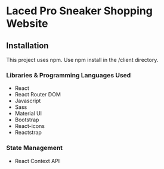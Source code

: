 <h1>Laced Pro Sneaker Shopping Website</h1>

<h2>Installation</h2>
This project uses npm. Use npm install in the /client directory.

<h3>Libraries & Programming Languages Used</h3>
<ul>
<li>React</li>
<li>React Router DOM</li>
<li>Javascript</li>
<li>Sass</li>
<li>Material UI</li>
<li>Bootstrap</li>
<li>React-icons</li>
<li>Reactstrap</li>
</ul>
<h3>State Management</h3>
<ul>
<li>React Context API</li>
</ul>
